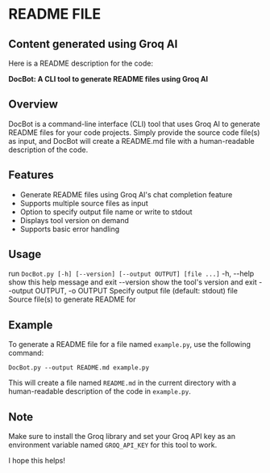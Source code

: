 # README FILE

## Content generated using Groq AI 

Here is a README description for the code:

**DocBot: A CLI tool to generate README files using Groq AI**

**Overview**
--------

DocBot is a command-line interface (CLI) tool that uses Groq AI to generate README files for your code projects. Simply provide the source code file(s) as input, and DocBot will create a README.md file with a human-readable description of the code.

**Features**
-------

* Generate README files using Groq AI's chat completion feature
* Supports multiple source files as input
* Option to specify output file name or write to stdout
* Displays tool version on demand
* Supports basic error handling

**Usage**
-------

run `DocBot.py [-h] [--version] [--output OUTPUT] [file ...]`
   -h, --help     show this help message and exit
   --version     show the tool's version and exit
   --output OUTPUT, -o OUTPUT
                     Specify output file (default: stdout)
   file           Source file(s) to generate README for

**Example**
--------

To generate a README file for a file named `example.py`, use the following command:
```
DocBot.py --output README.md example.py
```
This will create a file named `README.md` in the current directory with a human-readable description of the code in `example.py`.

**Note**
-----

Make sure to install the Groq library and set your Groq API key as an environment variable named `GROQ_API_KEY` for this tool to work.

I hope this helps!
